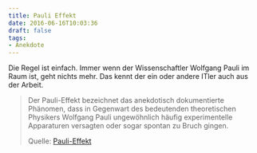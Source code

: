 ```yaml
---
title: Pauli Effekt
date: 2016-06-16T10:03:36
draft: false
tags:
- Anekdote
---
```


Die Regel ist einfach. Immer wenn der Wissenschaftler Wolfgang Pauli im
Raum ist, geht nichts mehr. Das kennt der ein oder andere ITler auch aus
der Arbeit.


> Der Pauli-Effekt bezeichnet das anekdotisch dokumentierte Phänomen, dass
> in Gegenwart des bedeutenden theoretischen Physikers Wolfgang Pauli
> ungewöhnlich häufig experimentelle Apparaturen versagten oder sogar
> spontan zu Bruch gingen.
>
> Quelle: [Pauli-Effekt](https://de.wikipedia.org/wiki/Pauli-Effekt)
